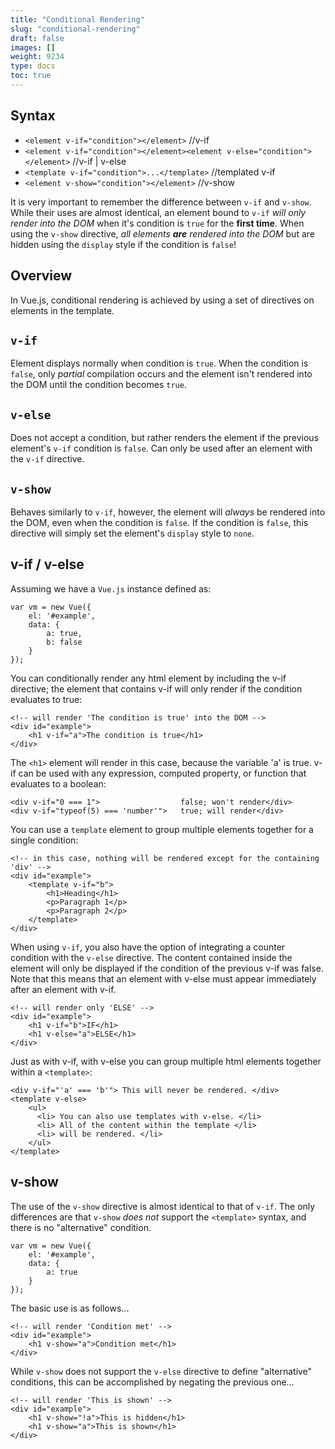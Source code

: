 ```yaml
---
title: "Conditional Rendering"
slug: "conditional-rendering"
draft: false
images: []
weight: 9234
type: docs
toc: true
---
```


## Syntax
- `<element v-if="condition"></element>` //v-if
- `<element v-if="condition"></element><element v-else="condition"></element>` //v-if | v-else
- `<template v-if="condition">...</template>` //templated v-if
- `<element v-show="condition"></element>` //v-show

It is very important to remember the difference between `v-if` and `v-show`. While their uses are almost identical, an element bound to `v-if` *will only render into the DOM* when it's condition is `true` for the **first time**. When using the `v-show` directive, *all elements **are** rendered into the DOM* but are hidden using the `display` style if the condition is `false`!

## Overview
In Vue.js, conditional rendering is achieved by using a set of directives on elements in the template.

`v-if`
-
Element displays normally when condition is `true`. When the condition is `false`, only *partial* compilation occurs and the element isn't rendered into the DOM until the condition becomes `true`.

`v-else`
-
Does not accept a condition, but rather renders the element if the previous element's `v-if` condition is `false`. Can only be used after an element with the `v-if` directive.

`v-show`
-
Behaves similarly to `v-if`, however, the element will *always* be rendered into the DOM, even when the condition is `false`. If the condition is `false`, this directive will simply set the element's `display` style to `none`.

## v-if / v-else
Assuming we have a `Vue.js` instance defined as:

<!-- language: lang-js -->
    var vm = new Vue({
        el: '#example',
        data: {
            a: true,
            b: false
        }
    });

You can conditionally render any html element by including the v-if directive; the element that contains v-if will only render if the condition evaluates to true:

<!-- language: lang-html -->
    <!-- will render 'The condition is true' into the DOM -->
    <div id="example">
        <h1 v-if="a">The condition is true</h1>
    </div>

The `<h1>` element will render in this case, because the variable 'a' is true. v-if can be used with any expression, computed property, or function that evaluates to a boolean:


<!-- language: lang-html -->
    <div v-if="0 === 1">                  false; won't render</div>
    <div v-if="typeof(5) === 'number'">   true; will render</div>
    
 
You can use a `template` element to group multiple elements together for a single condition:

<!-- language: lang-html -->
    <!-- in this case, nothing will be rendered except for the containing 'div' -->
    <div id="example">
        <template v-if="b">
            <h1>Heading</h1>
            <p>Paragraph 1</p>
            <p>Paragraph 2</p>
        </template>
    </div>

When using `v-if`, you also have the option of integrating a counter condition with the `v-else` directive. The content contained inside the element will only be displayed if the condition of the previous v-if was false. Note that this means that an element with v-else must appear immediately after an element with v-if.

<!-- language: lang-html -->
    <!-- will render only 'ELSE' -->
    <div id="example">
        <h1 v-if="b">IF</h1>
        <h1 v-else="a">ELSE</h1>
    </div>

Just as with v-if, with v-else you can group multiple html elements together within a `<template>`: 

<!-- language: lang-html -->
    <div v-if="'a' === 'b'"> This will never be rendered. </div>
    <template v-else>
        <ul>
          <li> You can also use templates with v-else. </li>
          <li> All of the content within the template </li>
          <li> will be rendered. </li>
        </ul>
    </template>


## v-show
The use of the `v-show` directive is almost identical to that of `v-if`. The only differences are that `v-show` *does not* support the `<template>` syntax, and there is no "alternative" condition.

<!-- language: lang-js -->
    var vm = new Vue({
        el: '#example',
        data: {
            a: true
        }
    });

The basic use is as follows...

<!-- language: lang-html -->
    <!-- will render 'Condition met' -->
    <div id="example">
        <h1 v-show="a">Condition met</h1>
    </div>

While `v-show` does not support the `v-else` directive to define "alternative" conditions, this can be accomplished by negating the previous one...

<!-- language: lang-html -->
    <!-- will render 'This is shown' -->
    <div id="example">
        <h1 v-show="!a">This is hidden</h1>
        <h1 v-show="a">This is shown</h1>
    </div>

